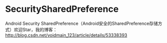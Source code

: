 # SecuritySharedPreference
Android Security SharedPreference（Android安全的SharedPreference存储方式）欢迎Star，我的博客：http://blog.csdn.net/voidmain_123/article/details/53338393
